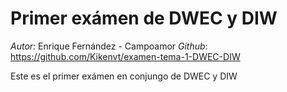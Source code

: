# Primer exámen de DWEC y DIW
*Autor*: Enrique Fernández - Campoamor
*Github*: https://github.com/Kikenvt/examen-tema-1-DWEC-DIW

Este es el primer exámen en conjungo de DWEC y DIW